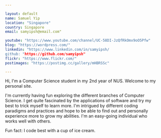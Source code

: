 ```yaml
---

layout: default
name: Samuel Yip
location: "Singapore"
country: Singapore
email: samyipsh@email.com"

youtube: "https://www.youtube.com/channel/UC-58DI-JzQfRkOmx9oO5Pfw"
blog: "https://wordpress.com/"
linkedin: "https://www.linkedin.com/in/samyipsh/
github: "https://github.com/samyipsh"
flickr: "https://www.flickr.com/"
postimages: "https://postimg.cc/gallery/mHBRSSc"

---
```


Hi, I'm a Computer Science student in my 2nd year of NUS. Welcome to my personal site. 

I'm currently having fun exploring the different branches of Computer Science. I get quite fascinated by the applications of software and try my best to trick myself to learn more. I'm intrigued by different coding paradigms and practices and hope to be able to find out and personally experience more to grow my abilities.  I'm an easy-going individual who works well with others.

Fun fact: I code best with a cup of ice cream. 